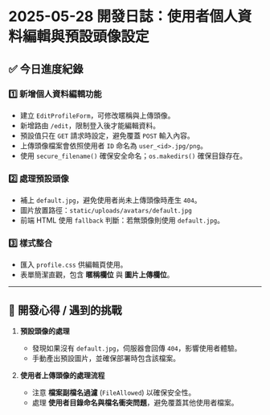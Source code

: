 # 2025-05-28 開發日誌：使用者個人資料編輯與預設頭像設定

## ✅ 今日進度紀錄

### 1️⃣ **新增個人資料編輯功能**
- 建立 `EditProfileForm`，可修改暱稱與上傳頭像。
- 新增路由 `/edit`，限制登入後才能編輯資料。
- 預設值只在 `GET` 請求時設定，避免覆蓋 `POST` 輸入內容。
- 上傳頭像檔案會依照使用者 `ID` 命名為 `user_<id>.jpg/png`。
- 使用 `secure_filename()` 確保安全命名；`os.makedirs()` 確保目錄存在。

### 2️⃣ **處理預設頭像**
- 補上 `default.jpg`，避免使用者尚未上傳頭像時產生 `404`。
- 圖片放置路徑：`static/uploads/avatars/default.jpg`
- 前端 HTML 使用 `fallback` 判斷：若無頭像則使用 `default.jpg`。

### 3️⃣ **樣式整合**
- 匯入 `profile.css` 供編輯頁使用。
- 表單簡潔直觀，包含 **暱稱欄位** 與 **圖片上傳欄位**。

---

## 🧠 開發心得 / 遇到的挑戰
1. **預設頭像的處理**  
   - 發現如果沒有 `default.jpg`，伺服器會回傳 `404`，影響使用者體驗。  
   - 手動產出預設圖片，並確保部署時包含該檔案。

2. **使用者上傳頭像的處理流程**  
   - 注意 **檔案副檔名過濾** (`FileAllowed`) 以確保安全性。  
   - 處理 **使用者目錄命名與檔名衝突問題**，避免覆蓋其他使用者檔案。

